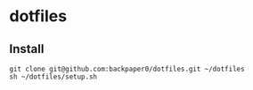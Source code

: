 dotfiles
==================================================

## Install

```
git clone git@github.com:backpaper0/dotfiles.git ~/dotfiles
sh ~/dotfiles/setup.sh
```
